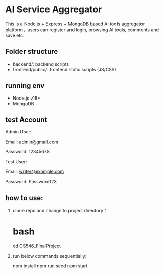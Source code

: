 # AI Service Aggregator

This is a Node.js + Express + MongoDB based AI tools aggregator platform，users can register and login, browsing AI tools, comments and save etc.

## Folder structure

- backend/: backend scripts
- frontend/public/: frontend static scripts (JS/CSS)

## running env

- Node.js v18+
- MongoDB


## test Account 

Admin User:

Email: admin@gmail.com

Password: 12345678

Test User:

Email: writer@example.com

Password: Password123

## how to use:

1. clone repo and change to project directory：

   # bash
   cd CS546_FinalProject

2. run below commands sequentially:

   npm install
   npm run seed
   npm start

   

